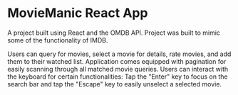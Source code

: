# MovieManic React App

A project built using React and the OMDB API. Project was built to mimic some of the functionality of IMDB. 

Users can query for movies, select a movie for details, rate movies, and add them to their watched list. Application comes equipped with pagination for easily scanning through all matched movie queries. Users can interact with the keyboard for certain functionalities: Tap the "Enter" key to focus on the search bar and tap the "Escape" key to easily unselect a selected movie.
